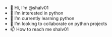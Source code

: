 - 👋 Hi, I’m @shalv01
- 👀 I’m interested in python
- 🌱 I’m currently learning python
- 💞️ I’m looking to collaborate on python projects
- 📫 How to reach me shalv01

<!---
shalv01/shalv01 is a ✨ special ✨ repository because its `README.md` (this file) appears on your GitHub profile.
You can click the Preview link to take a look at your changes.
--->
